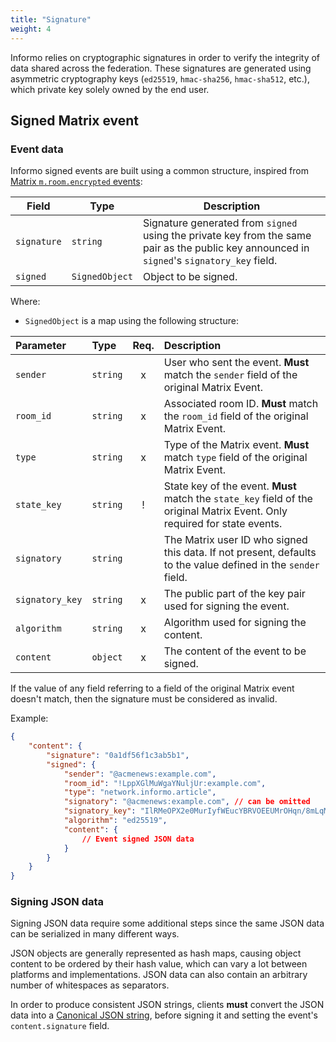 ```yaml
---
title: "Signature"
weight: 4
---
```


Informo relies on cryptographic signatures in order to verify the integrity of
data shared across the federation. These signatures are generated using
asymmetric cryptography keys (`ed25519`, `hmac-sha256`, `hmac-sha512`, etc.),
which private key solely owned by the end user.


## Signed Matrix event

### Event data

Informo signed events are built using a common structure, inspired from [Matrix
`m.room.encrypted`
events](https://matrix.org/docs/spec/client_server/r0.4.0.html#m-room-encrypted):

|    Field     |      Type      |                                                                 Description                                                                 |
|--------------|----------------|---------------------------------------------------------------------------------------------------------------------------------------------|
| `signature`  | `string`       | Signature generated from `signed` using the private key from the same pair as the public key announced in `signed`'s `signatory_key` field. |
| `signed`     | `SignedObject` | Object to be signed.                                                                                                                        |

Where:

* `SignedObject` is a map using the following structure:

| Parameter       |       Type       | Req. |                                                        Description                                                         |
|:----------------|:-----------------|:----:|:---------------------------------------------------------------------------------------------------------------------------|
| `sender`        | `string`         |  x   | User who sent the event. **Must** match the `sender` field of the original Matrix Event.                                   |
| `room_id`       | `string`         |  x   | Associated room ID. **Must** match the `room_id` field of the original Matrix Event.                                       |
| `type`          | `string`         |  x   | Type of the Matrix event. **Must** match `type` field of the original Matrix Event.                                        |
| `state_key`     | `string`         |  !   | State key of the event. **Must** match the `state_key` field of the original Matrix Event. Only required for state events. |
| `signatory`     | `string`         |      | The Matrix user ID who signed this data. If not present, defaults to the value defined in the `sender` field.              |
| `signatory_key` | `string`         |  x   | The public part of the key pair used for signing the event.                                                                |
| `algorithm`     | `string`         |  x   | Algorithm used for signing the content.                                                                                    |
| `content`       | `object`         |  x   | The content of the event to be signed.                                                                                     |

If the value of any field referring to a field of the original Matrix event
doesn't match, then the signature must be considered as invalid.

Example:

```json
{
    "content": {
        "signature": "0a1df56f1c3ab5b1",
        "signed": {
            "sender": "@acmenews:example.com",
            "room_id": "!LppXGlMuWgaYNuljUr:example.com",
            "type": "network.informo.article",
            "signatory": "@acmenews:example.com", // can be omitted
            "signatory_key": "IlRMeOPX2e0MurIyfWEucYBRVOEEUMrOHqn/8mLqMjA",
            "algorithm": "ed25519",
            "content": {
                // Event signed JSON data
            }
        }
    }
}
```

### Signing JSON data

Signing JSON data require some additional steps since the same JSON data can be
serialized in many different ways.

JSON objects are generally represented as hash maps, causing object content to
be ordered by their hash value, which can vary a lot between platforms and
implementations. JSON data can also contain an arbitrary number of whitespaces
as separators.

In order to produce consistent JSON strings, clients **must** convert the JSON
data into a [Canonical JSON
string](https://matrix.org/docs/spec/appendices.html#canonical-json), before
signing it and setting the event's `content.signature` field.
